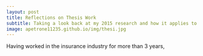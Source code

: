 ```yaml
---
layout: post
title: Reflections on Thesis Work
subtitle: Taking a look back at my 2015 research and how it applies to today
image: apetrone11235.github.io/img/thesi.jpg
---
```


Having worked in the insurance industry for more than 3 years,

